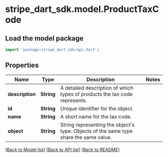 # stripe_dart_sdk.model.ProductTaxCode

## Load the model package
```dart
import 'package:stripe_dart_sdk/api.dart';
```

## Properties
Name | Type | Description | Notes
------------ | ------------- | ------------- | -------------
**description** | **String** | A detailed description of which types of products the tax code represents. | 
**id** | **String** | Unique identifier for the object. | 
**name** | **String** | A short name for the tax code. | 
**object** | **String** | String representing the object's type. Objects of the same type share the same value. | 

[[Back to Model list]](../README.md#documentation-for-models) [[Back to API list]](../README.md#documentation-for-api-endpoints) [[Back to README]](../README.md)


